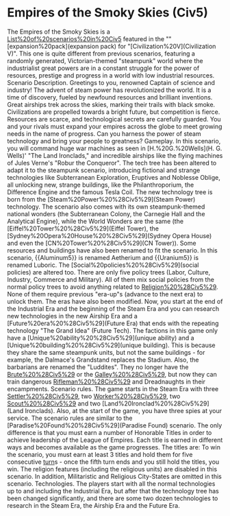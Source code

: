# Empires of the Smoky Skies (Civ5)

The Empires of the Smoky Skies is a [List%20of%20scenarios%20in%20Civ5](scenario) featured in the "" [expansion%20pack](expansion pack) for "[Civilization%20V](Civilization V)". This one is quite different from previous scenarios, featuring a randomly generated, Victorian-themed "steampunk" world where the industrialist great powers are in a constant struggle for the power of resources, prestige and progress in a world with low industrial resources.
Scenario Description.
Greetings to you, renowned Captain of science and industry! The advent of steam power has revolutionized the world. It is a time of discovery, fueled by newfound resources and brilliant inventions. Great airships trek across the skies, marking their trails with black smoke. Civilizations are propelled towards a bright future, but competition is fierce. Resources are scarce, and technological secrets are carefully guarded. You and your rivals must expand your empires across the globe to meet growing needs in the name of progress. Can you harness the power of steam technology and bring your people to greatness?
Gameplay.
In this scenario, you will command huge war machines as seen in [H.%20G.%20Wells](H. G. Wells)' "The Land Ironclads," and incredible airships like the flying machines of Jules Verne's "Robur the Conqueror". The tech tree has been altered to adapt it to the steampunk scenario, introducing fictional and strange technologies like Subterranean Exploration, Eruptives and Noblesse Oblige, all unlocking new, strange buildings, like the Philanthroporium, the Difference Engine and the famous Tesla Coil. The new technology tree is born from the [Steam%20Power%20%28Civ5%29](Steam Power) technology.
The scenario also comes with its own steampunk-themed national wonders (the Subterranean Colony, the Carnegie Hall and the Analytical Engine), while the World Wonders are the same (the [Eiffel%20Tower%20%28Civ5%29](Eiffel Tower), the [Sydney%20Opera%20House%20%28Civ5%29](Sydney Opera House) and even the [CN%20Tower%20%28Civ5%29](CN Tower)). Some resources and buildings have also been renamed to fit the scenario. In this scenario, {{Aluminum5}} is renamed Aetherium and {{Uranium5}} is renamed Luboric.
The [Social%20policies%20%28Civ5%29](social policies) are altered too. There are only five policy trees (Labor, Culture, Industry, Commerce and Military). All of them mix social policies from the normal policy trees to avoid anything related to [Religion%20%28Civ5%29](religion). None of them require previous "era-up"s (advance to the next era) to unlock them. The eras have also been modified. Now, you start at the end of the Industrial Era and the beginning of the Steam Era and you can research new technologies in the new Airship Era and a [Future%20era%20%28Civ5%29](Future Era) that ends with the repeating technology "The Grand Idea" (Future Tech).
The factions in this game only have a [Unique%20ability%20%28Civ5%29](unique ability) and a [Unique%20building%20%28Civ5%29](unique building). This is because they share the same steampunk units, but not the same buildings - for example, the Dalmace's Grandstand replaces the Stadium. Also, the barbarians are renamed the "Luddites". They no longer have the [Brute%20%28Civ5%29](Brute) or the [Galley%20%28Civ5%29](Galley), but now they can train dangerous [Rifleman%20%28Civ5%29](Riflemen) and Dreadnaughts in their encampments.
Scenario rules.
The game starts in the Steam Era with three [Settler%20%28Civ5%29](Settlers), two [Worker%20%28Civ5%29](Workers), two [Scout%20%28Civ5%29](Scouts) and two [Land%20Ironclad%20%28Civ5%29](Land Ironclads). Also, at the start of the game, you have three spies at your service.
The scenario rules are similar to the [Paradise%20Found%20%28Civ5%29](Paradise Found) scenario. The only difference is that you must earn a number of Honorable Titles in order to achieve leadership of the League of Empires. Each title is earned in different ways and becomes available as the game progresses. The titles are:
To win the scenario, you must earn at least 3 titles and hold them for five consecutive [turn](turn)s - once the fifth turn ends and you still hold the titles, you win.
The religion features (including the religious units) are disabled in this scenario. In addition, Militaristic and Religious City-States are omitted in this scenario.
Technologies.
The players start with all the normal technologies up to and including the Industrial Era, but after that the technology tree has been changed significantly, and there are some two dozen technologies to research in the Steam Era, the Airship Era and the Future Era.
